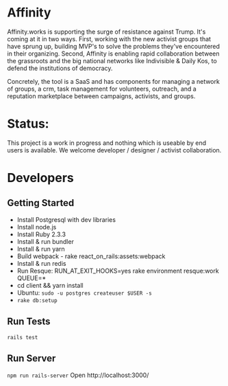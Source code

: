 # Affinity

Affinity.works is supporting the surge of resistance against Trump. It's coming at it in two ways. First, working with the new activist groups that have sprung up, building MVP's to solve the problems they've encountered in their organizing. Second, Affinity is enabling rapid collaboration between the grassroots and the big national networks like Indivisible & Daily Kos, to defend the institutions of democracy.

Concretely, the tool is a SaaS and has components for managing a network of groups, a crm, task management for volunteers, outreach, and a reputation marketplace between campaigns, activists, and groups.

# Status:
This project is a work in progress and nothing which is useable by end users is available. We welcome developer / designer / activist collaboration.

# Developers

## Getting Started
* Install Postgresql with dev libraries
* Install node.js
* Install Ruby 2.3.3
* Install & run bundler
* Install & run yarn
* Build webpack -  rake react_on_rails:assets:webpack 
* Install & run redis
* Run Resque:  RUN_AT_EXIT_HOOKS=yes rake environment resque:work QUEUE=*
* cd client && yarn install
* Ubuntu: `sudo -u postgres createuser $USER -s`
* `rake db:setup`

## Run Tests
`rails test`

## Run Server
`npm run rails-server`
Open http://localhost:3000/
